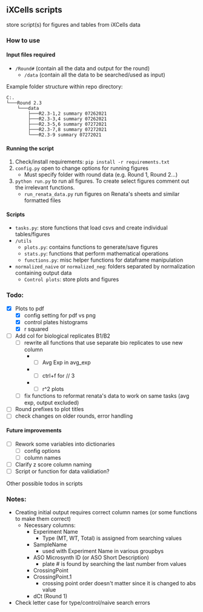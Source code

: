 ## iXCells scripts

store script(s) for figures and tables from iXCells data

### How to use
#### Input files required
- `/Round#` (contain all the data and output for the round)
  - `/data` (contain all the data to be searched/used as input)

Example folder structure within repo directory:
```shell
C:.
└───Round 2.3
    └───data
        ├───R2.3-1,2 summary 07262021
        ├───R2.3-3,4 summary 07262021
        ├───R2.3-5,6 summary 07272021
        ├───R2.3-7,8 summary 07272021
        └───R2.3-9 summary 07272021
```
#### Running the script
1. Check/install requirements: `pip install -r requirements.txt`
1. `config.py` open to change options for running figures
   - Must specify folder with round data (e.g. Round 1, Round 2...)
1. `python run.py` to run all figures. To create select figures comment out the irrelevant functions.
    - `run_renata_data.py` run figures on Renata's sheets and similar formatted files
#### Scripts
- `tasks.py`: store functions that load csvs and create individual tables/figures
- `/utils`
  - `plots.py`: contains functions to generate/save figures
  - `stats.py`: functions that perform mathematical operations
  - `functions.py`: misc helper functions for dataframe manipulation
- `normalized_naive` or `normalized_neg`: folders separated by normalization containing output data
  - `Control plots`: store plots and figures

### Todo:
- [x] Plots to pdf
  - [x] config setting for pdf vs png
  - [x] control plates histograms
  - [x] r squared
- [ ] Add col for biological replicates B1/B2
  - [ ] rewrite all functions that use separate bio replicates to use new column
    - - [ ] Avg Exp in avg_exp
    - - [ ] ctrl+f for // 3
    - - [ ] r^2 plots
  - [ ] fix functions to reformat renata's data to work on same tasks (avg exp, output excluded)
- [ ] Round prefixes to plot titles
- [ ] check changes on older rounds, error handling 
  
#### Future improvements
- [ ] Rework some variables into dictionaries
  - [ ] config options
  - [ ] column names
- [ ] Clarify z score column naming
- [ ] Script or function for data validiation?
  
Other possible todos in scripts

### Notes:
- Creating initial output requires correct column names (or some functions to make them correct)
  - Necessary columns:
    - Experiment Name
      - Type (MT, WT, Total) is assigned from searching values
    - SampleName
      - used with Experiment Name in various groupbys
    - ASO Microsynth ID (or ASO Short Description)
        - plate # is found by searching the last number from values
    - CrossingPoint
    - CrossingPoint.1
      - crossing point order doesn't matter since it is changed to abs value
    - dCt (Round 1)
- Check letter case for type/control/naive search errors